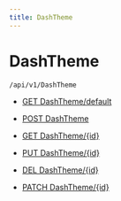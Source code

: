 ```yaml
---
title: DashTheme
---
```


# DashTheme

```http
/api/v1/DashTheme
```




* [GET DashTheme/default](v1DashTheme_DefaultDashTheme.md)

* [POST DashTheme](v1DashTheme_PostDashTheme.md)

* [GET DashTheme/{id}](v1DashTheme_GetDashTheme.md)

* [PUT DashTheme/{id}](v1DashTheme_PutDashTheme.md)

* [DEL DashTheme/{id}](v1DashTheme_DeleteDashTheme.md)

* [PATCH DashTheme/{id}](v1DashTheme_PatchDashTheme.md)